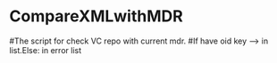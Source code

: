 # CompareXMLwithMDR
#The script for check  VC repo with current mdr.
#If have oid key --> in list.Else: in error list